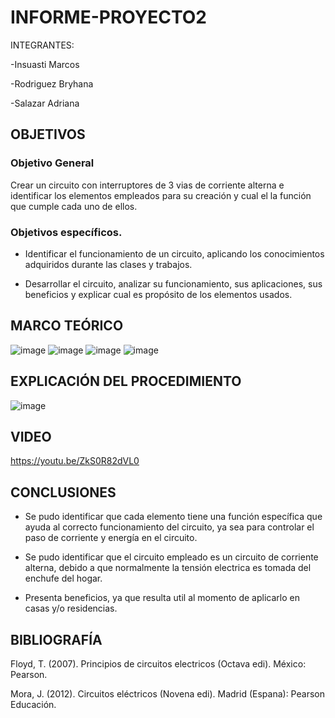 # INFORME-PROYECTO2

INTEGRANTES:

   -Insuasti Marcos

   -Rodriguez Bryhana

   -Salazar Adriana

## OBJETIVOS

### Objetivo General

Crear un circuito con interruptores de 3 vias de corriente alterna e identificar los elementos empleados para su creación y cual el la función que cumple cada uno de ellos.
   
### Objetivos específicos.

* Identificar el funcionamiento de un circuito, aplicando los conocimientos adquiridos durante las clases y trabajos.
   
* Desarrollar el circuito, analizar su funcionamiento, sus aplicaciones, sus beneficios y explicar cual es propósito de los elementos usados.

## MARCO TEÓRICO
![image](https://user-images.githubusercontent.com/116811856/212593166-7f8e08c5-360f-4a91-a17e-2b449bf860b5.png)
![image](https://user-images.githubusercontent.com/116811856/212593189-ea4497be-1c52-482e-afa7-d7c775d328df.png)
![image](https://user-images.githubusercontent.com/116811856/212593214-ac5537ba-f636-4e5b-912c-c7cb8013a0e2.png)
![image](https://user-images.githubusercontent.com/116811856/212593242-e1ea78fe-033f-40d2-bc67-459614be9f17.png)

## EXPLICACIÓN DEL PROCEDIMIENTO
![image](https://user-images.githubusercontent.com/116811856/212593334-3f13adee-c298-43ca-9538-6838fc43038e.png)


## VIDEO

https://youtu.be/ZkS0R82dVL0

## CONCLUSIONES

* Se pudo identificar que cada elemento tiene una función específica que ayuda al correcto funcionamiento del circuito, ya sea para controlar el paso de corriente y energía en el circuito.

* Se pudo identificar que el circuito empleado es un circuito de corriente alterna, debido a que normalmente la tensión electrica es tomada del enchufe del hogar.

* Presenta beneficios, ya que resulta util al momento de aplicarlo en casas y/o residencias.

## BIBLIOGRAFÍA

Floyd, T. (2007). Principios de circuitos electricos (Octava edi). México: Pearson.

Mora, J. (2012). Circuitos eléctricos (Novena edi). Madrid (Espana): Pearson Educación.
